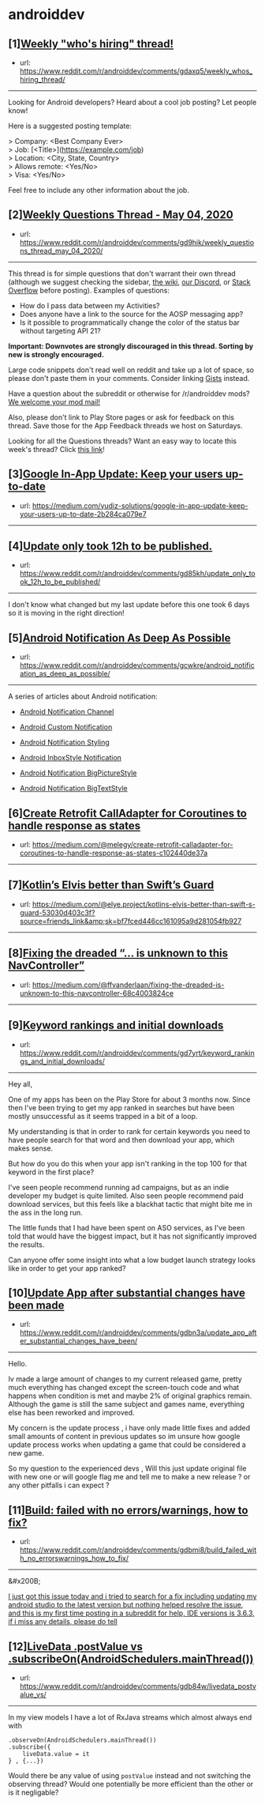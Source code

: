 # androiddev
## [1][Weekly "who's hiring" thread!](https://www.reddit.com/r/androiddev/comments/gdaxq5/weekly_whos_hiring_thread/)
- url: https://www.reddit.com/r/androiddev/comments/gdaxq5/weekly_whos_hiring_thread/
---
Looking for Android developers? Heard about a cool job posting? Let people know!

Here is a suggested posting template:

&gt; Company: &lt;Best Company Ever&gt;  
&gt; Job: [&lt;Title&gt;]\(https://example.com/job)  
&gt; Location: &lt;City, State, Country&gt;  
&gt; Allows remote: &lt;Yes/No&gt;  
&gt; Visa: &lt;Yes/No&gt;  

Feel free to include any other information about the job.
## [2][Weekly Questions Thread - May 04, 2020](https://www.reddit.com/r/androiddev/comments/gd9hik/weekly_questions_thread_may_04_2020/)
- url: https://www.reddit.com/r/androiddev/comments/gd9hik/weekly_questions_thread_may_04_2020/
---
This thread is for simple questions that don't warrant their own thread (although we suggest checking the sidebar, [the wiki](http://www.reddit.com/r/androiddev/wiki/), [our Discord](https://discord.gg/D2cNrqX), or [Stack Overflow](http://stackoverflow.com) before posting). Examples of questions:

* How do I pass data between my Activities?
* Does anyone have a link to the source for the AOSP messaging app?
* Is it possible to programmatically change the color of the status bar without targeting API 21?

**Important: Downvotes are strongly discouraged in this thread. Sorting by new is strongly encouraged.**

Large code snippets don't read well on reddit and take up a lot of space, so please don't paste them in your comments. Consider linking [Gists](https://gist.github.com) instead.

Have a question about the subreddit or otherwise for /r/androiddev mods? [We welcome your mod mail!](http://www.reddit.com/message/compose?to=%2Fr%2Fandroiddev)

Also, please don't link to Play Store pages or ask for feedback on this thread. Save those for the App Feedback threads we host on Saturdays.

Looking for all the Questions threads? Want an easy way to locate this week's thread? Click [this link](https://www.reddit.com/r/androiddev/search?q=title%3A%22questions+thread%22+author%3A%22AutoModerator%22&amp;restrict_sr=on&amp;sort=new&amp;t=all)!
## [3][Google In-App Update: Keep your users up-to-date](https://www.reddit.com/r/androiddev/comments/gd7xv7/google_inapp_update_keep_your_users_uptodate/)
- url: https://medium.com/yudiz-solutions/google-in-app-update-keep-your-users-up-to-date-2b284ca079e7
---

## [4][Update only took 12h to be published.](https://www.reddit.com/r/androiddev/comments/gd85kh/update_only_took_12h_to_be_published/)
- url: https://www.reddit.com/r/androiddev/comments/gd85kh/update_only_took_12h_to_be_published/
---
I don't know what changed but my last update before this one took 6 days so it is moving in the right direction!
## [5][Android Notification As Deep As Possible](https://www.reddit.com/r/androiddev/comments/gcwkre/android_notification_as_deep_as_possible/)
- url: https://www.reddit.com/r/androiddev/comments/gcwkre/android_notification_as_deep_as_possible/
---
A series of articles about Android notification:

* [Android Notification Channel](https://medium.com/@myrickchow32/android-notification-channel-as-deep-as-possible-1a5b08538c87?source=friends_link&amp;sk=89f2249c2ecd5d4baeb67a18ab9032a3)
 
* [Android Custom Notification](https://medium.com/@myrickchow32/android-custom-notification-in-6-mins-c2e7e2ddadab?source=friends_link&amp;sk=1d157d143c877d03370e311f2206e230)
 
* [Android Notification Styling](https://medium.com/@myrickchow32/android-notification-styling-cc6b0bb86021?source=friends_link&amp;sk=ab3d86094fab93a897968444fe56f062)
 
* [Android InboxStyle Notification](https://medium.com/@myrickchow32/android-inboxstyle-notification-as-deep-as-possible-4d74c0c725f1?source=friends_link&amp;sk=989abc1355e9e2b7cf8b868e2cbbeb35)
 
* [Android Notification BigPictureStyle](https://medium.com/@myrickchow32/android-notification-bigpicturestyle-1f293e6cabaf?source=friends_link&amp;sk=d760eea0b5e5fb27af137332f6871da6)
 
* [Android Notification BigTextStyle](https://medium.com/@myrickchow32/android-notification-bigtextstyle-bd35f7530eae?source=friends_link&amp;sk=b7a41e84e63133210edb6713a52c056a)
## [6][Create Retrofit CallAdapter for Coroutines to handle response as states](https://www.reddit.com/r/androiddev/comments/gd8o9i/create_retrofit_calladapter_for_coroutines_to/)
- url: https://medium.com/@melegy/create-retrofit-calladapter-for-coroutines-to-handle-response-as-states-c102440de37a
---

## [7][Kotlin’s Elvis better than Swift’s Guard](https://www.reddit.com/r/androiddev/comments/gdb8qb/kotlins_elvis_better_than_swifts_guard/)
- url: https://medium.com/@elye.project/kotlins-elvis-better-than-swift-s-guard-53030d403c3f?source=friends_link&amp;sk=bf7fced446cc161095a9d281054fb927
---

## [8][Fixing the dreaded “… is unknown to this NavController”](https://www.reddit.com/r/androiddev/comments/gd7cw3/fixing_the_dreaded_is_unknown_to_this/)
- url: https://medium.com/@ffvanderlaan/fixing-the-dreaded-is-unknown-to-this-navcontroller-68c4003824ce
---

## [9][Keyword rankings and initial downloads](https://www.reddit.com/r/androiddev/comments/gd7yrt/keyword_rankings_and_initial_downloads/)
- url: https://www.reddit.com/r/androiddev/comments/gd7yrt/keyword_rankings_and_initial_downloads/
---
Hey all,

One of my apps has been on the Play Store for about 3 months now. Since then I've been trying to get my app ranked in searches but have been mostly unsuccessful as it seems trapped in a bit of a loop.

My understanding is that in order to rank for certain keywords you need to have people search for that word and then download your app, which makes sense.

But how do you do this when your app isn't ranking in the top 100 for that keyword in the first place?

I've seen people recommend running ad campaigns, but as an indie developer my budget is quite limited. Also seen people recommend paid download services, but this feels like a blackhat tactic that might bite me in the ass in the long run.

The little funds that I had have been spent on ASO services, as I've been told that would have the biggest impact, but it has not significantly improved the results.

Can anyone offer some insight into what a low budget launch strategy looks like in order to get your app ranked?
## [10][Update App after substantial changes have been made](https://www.reddit.com/r/androiddev/comments/gdbn3a/update_app_after_substantial_changes_have_been/)
- url: https://www.reddit.com/r/androiddev/comments/gdbn3a/update_app_after_substantial_changes_have_been/
---
Hello.

Iv made a large amount of changes to my current released game, pretty much everything has changed except the screen-touch code and what happens when condition is met and maybe 2% of original graphics remain. Although the game is still the same subject and games name, everything else has been reworked and improved.

My concern is the update process , i have only made little fixes and added small amounts of content in previous updates so im unsure how google update process works when updating a game that could be considered a new game.

So my question to the experienced devs , Will this just update original file with new one or will google flag me and tell me to make a new release ? or any other pitfalls i can expect ?
## [11][Build: failed with no errors/warnings, how to fix?](https://www.reddit.com/r/androiddev/comments/gdbmi8/build_failed_with_no_errorswarnings_how_to_fix/)
- url: https://www.reddit.com/r/androiddev/comments/gdbmi8/build_failed_with_no_errorswarnings_how_to_fix/
---
&amp;#x200B;

[I just got this issue today and i tried to search for a fix including updating my android studio to the latest version but nothing helped resolve the issue, and this is my first time posting in a subreddit for help, IDE versions is 3.6.3, if i miss any details, please do tell](https://preview.redd.it/bfkt3sv82rw41.png?width=582&amp;format=png&amp;auto=webp&amp;s=2bf562f26104e47506ea1a4ab6433d41608fb518)
## [12][LiveData .postValue vs .subscribeOn(AndroidSchedulers.mainThread())](https://www.reddit.com/r/androiddev/comments/gdb84w/livedata_postvalue_vs/)
- url: https://www.reddit.com/r/androiddev/comments/gdb84w/livedata_postvalue_vs/
---
In my view models I have a lot of RxJava streams which almost always end with

```
.observeOn(AndroidSchedulers.mainThread())
.subscribe({
    liveData.value = it
} , {...})
```

Would there be any value of using `postValue` instead and not switching the observing thread? Would one potentially be more efficient than the other or is it negligable?
